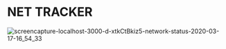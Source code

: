 # NET TRACKER

![screencapture-localhost-3000-d-xtkCtBkiz5-network-status-2020-03-17-16_54_33](https://user-images.githubusercontent.com/7073356/76896223-30a58080-6870-11ea-9073-9a6c1c29ddd6.png)
